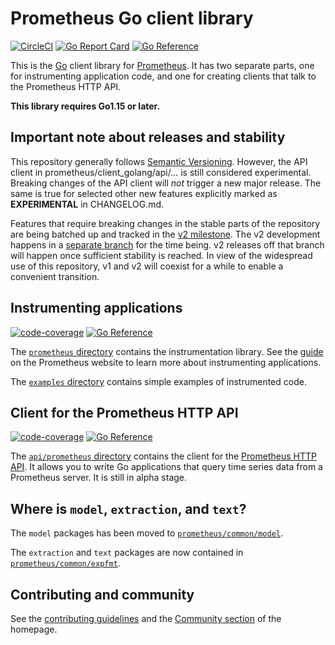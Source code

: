 # Prometheus Go client library

[![CircleCI](https://circleci.com/gh/prometheus/client_golang/tree/master.svg?style=svg)](https://circleci.com/gh/prometheus/client_golang/tree/master)
[![Go Report Card](https://goreportcard.com/badge/github.com/prometheus/client_golang)](https://goreportcard.com/report/github.com/prometheus/client_golang)
[![Go Reference](https://pkg.go.dev/badge/github.com/prometheus/client_golang.svg)](https://pkg.go.dev/github.com/prometheus/client_golang)

This is the [Go](http://golang.org) client library for
[Prometheus](http://prometheus.io). It has two separate parts, one for
instrumenting application code, and one for creating clients that talk to the
Prometheus HTTP API.

__This library requires Go1.15 or later.__

## Important note about releases and stability

This repository generally follows [Semantic
Versioning](https://semver.org/). However, the API client in
prometheus/client_golang/api/… is still considered experimental. Breaking
changes of the API client will _not_ trigger a new major release. The same is
true for selected other new features explicitly marked as **EXPERIMENTAL** in
CHANGELOG.md.

Features that require breaking changes in the stable parts of the repository
are being batched up and tracked in the [v2
milestone](https://github.com/prometheus/client_golang/milestone/2). The v2
development happens in a [separate
branch](https://github.com/prometheus/client_golang/tree/dev-v2) for the time
being. v2 releases off that branch will happen once sufficient stability is
reached. In view of the widespread use of this repository, v1 and v2 will
coexist for a while to enable a convenient transition.

## Instrumenting applications

[![code-coverage](http://gocover.io/_badge/github.com/prometheus/client_golang/prometheus)](http://gocover.io/github.com/prometheus/client_golang/prometheus) [![Go Reference](https://pkg.go.dev/badge/github.com/prometheus/client_golang/prometheus.svg)](https://pkg.go.dev/github.com/prometheus/client_golang/prometheus)

The
[`prometheus` directory](https://github.com/prometheus/client_golang/tree/master/prometheus)
contains the instrumentation library. See the
[guide](https://prometheus.io/docs/guides/go-application/) on the Prometheus
website to learn more about instrumenting applications.

The
[`examples` directory](https://github.com/prometheus/client_golang/tree/master/examples)
contains simple examples of instrumented code.

## Client for the Prometheus HTTP API

[![code-coverage](http://gocover.io/_badge/github.com/prometheus/client_golang/api/prometheus/v1)](http://gocover.io/github.com/prometheus/client_golang/api/prometheus/v1) [![Go Reference](https://pkg.go.dev/badge/github.com/prometheus/client_golang/api.svg)](https://pkg.go.dev/github.com/prometheus/client_golang/api)

The
[`api/prometheus` directory](https://github.com/prometheus/client_golang/tree/master/api/prometheus)
contains the client for the
[Prometheus HTTP API](http://prometheus.io/docs/querying/api/). It allows you
to write Go applications that query time series data from a Prometheus
server. It is still in alpha stage.

## Where is `model`, `extraction`, and `text`?

The `model` packages has been moved to
[`prometheus/common/model`](https://github.com/prometheus/common/tree/master/model).

The `extraction` and `text` packages are now contained in
[`prometheus/common/expfmt`](https://github.com/prometheus/common/tree/master/expfmt).

## Contributing and community

See the [contributing guidelines](CONTRIBUTING.md) and the
[Community section](http://prometheus.io/community/) of the homepage.
